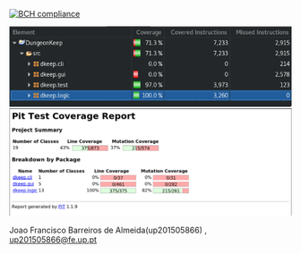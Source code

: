 [![BCH compliance](https://bettercodehub.com/edge/badge/Almeida-Oco/LPOO1617_T1G1?token=ac8550e89e54eae83a62611da2d10f2c7cff659a)](https://bettercodehub.com/)


![alt text](https://github.com/Almeida-Oco/LPOO1617_T1G1/blob/master/test_imgs/ECLemma.png "ECLemma Tests")
![alt text](https://github.com/Almeida-Oco/LPOO1617_T1G1/blob/master/test_imgs/PITMutation.png "Mutation Tests")

Joao Francisco Barreiros de Almeida(up201505866) , up201505866@fe.up.pt
